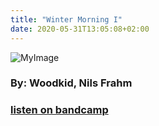 ```yaml
---
title: "Winter Morning I"
date: 2020-05-31T13:05:08+02:00
---
```


![MyImage](/img/tune/covers/winter-morning-I.jpg#tunecover)
### By: Woodkid, Nils Frahm
### [listen on bandcamp](https://erasedtapes.bandcamp.com/track/winter-morning-i)
